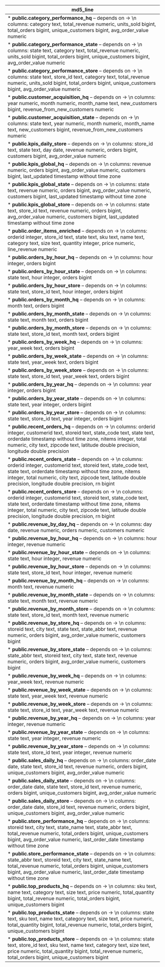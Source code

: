 | md5_line                                                                                                                                                                                                                                                                                                          |
| ----------------------------------------------------------------------------------------------------------------------------------------------------------------------------------------------------------------------------------------------------------------------------------------------------------------- |
| * **public.category_performance_hq** – depends on → <none>\n    columns: category text, total_revenue numeric, units_sold bigint, total_orders bigint, unique_customers bigint, avg_order_value numeric                                                                                                           |
| * **public.category_performance_state** – depends on → <none>\n    columns: state text, category text, total_revenue numeric, units_sold bigint, total_orders bigint, unique_customers bigint, avg_order_value numeric                                                                                            |
| * **public.category_performance_store** – depends on → <none>\n    columns: state text, store_id text, category text, total_revenue numeric, units_sold bigint, total_orders bigint, unique_customers bigint, avg_order_value numeric                                                                             |
| * **public.customer_acquisition_hq** – depends on → <none>\n    columns: year numeric, month numeric, month_name text, new_customers bigint, revenue_from_new_customers numeric                                                                                                                                   |
| * **public.customer_acquisition_state** – depends on → <none>\n    columns: state text, year numeric, month numeric, month_name text, new_customers bigint, revenue_from_new_customers numeric                                                                                                                    |
| * **public.kpis_daily_store** – depends on → <none>\n    columns: store_id text, state text, day date, revenue numeric, orders bigint, customers bigint, avg_order_value numeric                                                                                                                                  |
| * **public.kpis_global_hq** – depends on → <none>\n    columns: revenue numeric, orders bigint, avg_order_value numeric, customers bigint, last_updated timestamp without time zone                                                                                                                               |
| * **public.kpis_global_state** – depends on → <none>\n    columns: state text, revenue numeric, orders bigint, avg_order_value numeric, customers bigint, last_updated timestamp without time zone                                                                                                                |
| * **public.kpis_global_store** – depends on → <none>\n    columns: state text, store_id text, revenue numeric, orders bigint, avg_order_value numeric, customers bigint, last_updated timestamp without time zone                                                                                                 |
| * **public.order_items_enriched** – depends on → <none>\n    columns: orderid integer, store_id text, state text, sku text, name text, category text, size text, quantity integer, price numeric, line_revenue numeric                                                                                            |
| * **public.orders_by_hour_hq** – depends on → <none>\n    columns: hour integer, orders bigint                                                                                                                                                                                                                    |
| * **public.orders_by_hour_state** – depends on → <none>\n    columns: state text, hour integer, orders bigint                                                                                                                                                                                                     |
| * **public.orders_by_hour_store** – depends on → <none>\n    columns: state text, store_id text, hour integer, orders bigint                                                                                                                                                                                      |
| * **public.orders_by_month_hq** – depends on → <none>\n    columns: month text, orders bigint                                                                                                                                                                                                                     |
| * **public.orders_by_month_state** – depends on → <none>\n    columns: state text, month text, orders bigint                                                                                                                                                                                                      |
| * **public.orders_by_month_store** – depends on → <none>\n    columns: state text, store_id text, month text, orders bigint                                                                                                                                                                                       |
| * **public.orders_by_week_hq** – depends on → <none>\n    columns: year_week text, orders bigint                                                                                                                                                                                                                  |
| * **public.orders_by_week_state** – depends on → <none>\n    columns: state text, year_week text, orders bigint                                                                                                                                                                                                   |
| * **public.orders_by_week_store** – depends on → <none>\n    columns: state text, store_id text, year_week text, orders bigint                                                                                                                                                                                    |
| * **public.orders_by_year_hq** – depends on → <none>\n    columns: year integer, orders bigint                                                                                                                                                                                                                    |
| * **public.orders_by_year_state** – depends on → <none>\n    columns: state text, year integer, orders bigint                                                                                                                                                                                                     |
| * **public.orders_by_year_store** – depends on → <none>\n    columns: state text, store_id text, year integer, orders bigint                                                                                                                                                                                      |
| * **public.recent_orders_hq** – depends on → <none>\n    columns: orderid integer, customerid text, storeid text, state_code text, state text, orderdate timestamp without time zone, nitems integer, total numeric, city text, zipcode text, latitude double precision, longitude double precision               |
| * **public.recent_orders_state** – depends on → <none>\n    columns: orderid integer, customerid text, storeid text, state_code text, state text, orderdate timestamp without time zone, nitems integer, total numeric, city text, zipcode text, latitude double precision, longitude double precision, rn bigint |
| * **public.recent_orders_store** – depends on → <none>\n    columns: orderid integer, customerid text, storeid text, state_code text, state text, orderdate timestamp without time zone, nitems integer, total numeric, city text, zipcode text, latitude double precision, longitude double precision, rn bigint |
| * **public.revenue_by_day_hq** – depends on → <none>\n    columns: day date, revenue numeric, orders numeric, customers numeric                                                                                                                                                                                   |
| * **public.revenue_by_hour_hq** – depends on → <none>\n    columns: hour integer, revenue numeric                                                                                                                                                                                                                 |
| * **public.revenue_by_hour_state** – depends on → <none>\n    columns: state text, hour integer, revenue numeric                                                                                                                                                                                                  |
| * **public.revenue_by_hour_store** – depends on → <none>\n    columns: state text, store_id text, hour integer, revenue numeric                                                                                                                                                                                   |
| * **public.revenue_by_month_hq** – depends on → <none>\n    columns: month text, revenue numeric                                                                                                                                                                                                                  |
| * **public.revenue_by_month_state** – depends on → <none>\n    columns: state text, month text, revenue numeric                                                                                                                                                                                                   |
| * **public.revenue_by_month_store** – depends on → <none>\n    columns: state text, store_id text, month text, revenue numeric                                                                                                                                                                                    |
| * **public.revenue_by_store_hq** – depends on → <none>\n    columns: storeid text, city text, state text, state_abbr text, revenue numeric, orders bigint, avg_order_value numeric, customers bigint                                                                                                              |
| * **public.revenue_by_store_state** – depends on → <none>\n    columns: state_abbr text, storeid text, city text, state text, revenue numeric, orders bigint, avg_order_value numeric, customers bigint                                                                                                           |
| * **public.revenue_by_week_hq** – depends on → <none>\n    columns: year_week text, revenue numeric                                                                                                                                                                                                               |
| * **public.revenue_by_week_state** – depends on → <none>\n    columns: state text, year_week text, revenue numeric                                                                                                                                                                                                |
| * **public.revenue_by_week_store** – depends on → <none>\n    columns: state text, store_id text, year_week text, revenue numeric                                                                                                                                                                                 |
| * **public.revenue_by_year_hq** – depends on → <none>\n    columns: year integer, revenue numeric                                                                                                                                                                                                                 |
| * **public.revenue_by_year_state** – depends on → <none>\n    columns: state text, year integer, revenue numeric                                                                                                                                                                                                  |
| * **public.revenue_by_year_store** – depends on → <none>\n    columns: state text, store_id text, year integer, revenue numeric                                                                                                                                                                                   |
| * **public.sales_daily_hq** – depends on → <none>\n    columns: order_date date, state text, store_id text, revenue numeric, orders bigint, unique_customers bigint, avg_order_value numeric                                                                                                                      |
| * **public.sales_daily_state** – depends on → <none>\n    columns: order_date date, state text, store_id text, revenue numeric, orders bigint, unique_customers bigint, avg_order_value numeric                                                                                                                   |
| * **public.sales_daily_store** – depends on → <none>\n    columns: order_date date, store_id text, revenue numeric, orders bigint, unique_customers bigint, avg_order_value numeric                                                                                                                               |
| * **public.store_performance_hq** – depends on → <none>\n    columns: storeid text, city text, state_name text, state_abbr text, total_revenue numeric, total_orders bigint, unique_customers bigint, avg_order_value numeric, last_order_date timestamp without time zone                                        |
| * **public.store_performance_state** – depends on → <none>\n    columns: state_abbr text, storeid text, city text, state_name text, total_revenue numeric, total_orders bigint, unique_customers bigint, avg_order_value numeric, last_order_date timestamp without time zone                                     |
| * **public.top_products_hq** – depends on → <none>\n    columns: sku text, name text, category text, size text, price numeric, total_quantity bigint, total_revenue numeric, total_orders bigint, unique_customers bigint                                                                                         |
| * **public.top_products_state** – depends on → <none>\n    columns: state text, sku text, name text, category text, size text, price numeric, total_quantity bigint, total_revenue numeric, total_orders bigint, unique_customers bigint                                                                          |
| * **public.top_products_store** – depends on → <none>\n    columns: state text, store_id text, sku text, name text, category text, size text, price numeric, total_quantity bigint, total_revenue numeric, total_orders bigint, unique_customers bigint                                                           |